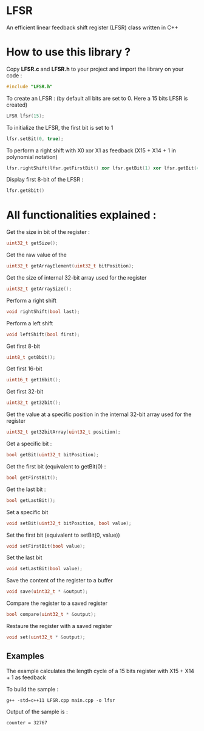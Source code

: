 # LFSR
An efficient linear feedback shift register (LFSR) class written in C++

# How to use this library ?

Copy **LFSR.c** and **LFSR.h** to your project and import the library on your code :
```cpp
#include "LFSR.h"
```

To create an LFSR : (by default all bits are set to 0. Here a 15 bits LFSR is created)
```cpp
LFSR lfsr(15);
```

To initialize the LFSR, the first bit is set to 1
```cpp
lfsr.setBit(0, true);
```

To perform a right shift with X0 xor X1 as feedback (X15 + X14 + 1 in polynomial notation)
```cpp
lfsr.rightShift(lfsr.getFirstBit() xor lfsr.getBit(1) xor lfsr.getBit(4));
```

Display first 8-bit of the LFSR :
```cpp
lfsr.get8bit()
```

# All functionalities explained :

Get the size in bit of the register :
```cpp
uint32_t getSize();
```

Get the raw value of the 
```cpp
uint32_t getArrayElement(uint32_t bitPosition);
```

Get the size of internal 32-bit array used for the register
```cpp
uint32_t getArraySize();
```

Perform a right shift
```cpp
void rightShift(bool last);
```

Perform a left shift
```cpp
void leftShift(bool first);
```

Get first 8-bit 
```cpp
uint8_t get8bit();
```

Get first 16-bit
```cpp
uint16_t get16bit();
```

Get first 32-bit
```cpp
uint32_t get32bit();
```

Get the value at a specific position in the internal 32-bit array used for the register
```cpp
uint32_t get32bitArray(uint32_t position);
```

Get a specific bit :
```cpp
bool getBit(uint32_t bitPosition);
```

Get the first bit (equivalent to getBit(0) :
```cpp
bool getFirstBit();
```

Get the last bit :
```cpp
bool getLastBit();
```

Set a specific bit
```cpp
void setBit(uint32_t bitPosition, bool value);
```

Set the first bit (equivalent to setBit(0, value))
```cpp
void setFirstBit(bool value);
```

Set the last bit
```cpp
void setLastBit(bool value);
```

Save the content of the register to a buffer
```cpp
void save(uint32_t * &output);
```

Compare the register to a saved register
```cpp
bool compare(uint32_t * &output);
```

Restaure the register with a saved register 
```cpp
void set(uint32_t * &output);
```

## Examples 

The example calculates the length cycle of a 15 bits register with X15 + X14 + 1 as feedback

To build the sample : 
```
g++ -std=c++11 LFSR.cpp main.cpp -o lfsr
```

Output of the sample is : 
```
counter = 32767
```

